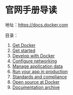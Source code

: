 # 官网手册导读

地址：https://docs.docker.com

目录：
1. [Get Docker]()
2. [Get started](Get_started.md)
3. [Develop with Docker]()
4. [Configure networking]()
5. [Manage application data]()
6. [Run your app in production]()
7. [Standards and compliance]()
8. [Open source at Docker]()
9. [Documentation archive]()